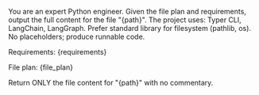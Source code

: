 You are an expert Python engineer. Given the file plan and requirements, output
the full content for the file "{path}". The project uses: Typer CLI, LangChain, LangGraph.
Prefer standard library for filesystem (pathlib, os). No placeholders; produce runnable code.

Requirements:
{requirements}

File plan:
{file_plan}

Return ONLY the file content for "{path}" with no commentary.